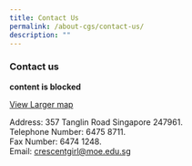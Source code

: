 ```yaml
---
title: Contact Us
permalink: /about-cgs/contact-us/
description: ""
---
```

### **Contact us**

**content is blocked**

[View Larger map](https://www.google.com.sg/maps?f=q&source=embed&hl=en&geocode&q=crescent+girl+school&sll=1.293602,103.817675&sspn=0.008045,0.011362&ie=UTF8&hq=crescent+girl+school&hnear&t=m&cid=7774750900110330935&ll=1.293831,103.817818&spn=0.005363,0.006427&z=17&iwloc=A)

Address: 357 Tanglin Road Singapore 247961.<br>
Telephone Number: 6475 8711.<br>
Fax Number: 6474 1248.<br>
Email: [crescentgirl@moe.edu.sg](mailto:crescentgirl@moe.edu.sg)
